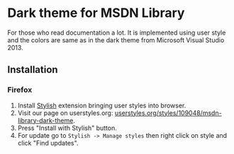 # Dark theme for MSDN Library

For those who read documentation a lot.  It is implemented using user style and the colors are same as in the dark theme from Microsoft Visual Studio 2013.

## Installation

### Firefox

1.  Install  [Stylish][stylish-firefox] extension bringing user styles into browser.
2.  Visit our page on userstyles.org: [userstyles.org/styles/109048/msdn-library-dark-theme][userstyles-link].
3.  Press "Install with Stylish" button.
4.  For update go to `Stylish -> Manage styles` then right click on style and click "Find updates".

[stylish-firefox]: https://addons.mozilla.org/en-US/firefox/addon/stylish/ "Stylish in Firefox's extension catalog"
[userstyles-link]: https://userstyles.org/styles/109048/msdn-library-dark-theme "MSDN Library dark theme on userstyles.org"
